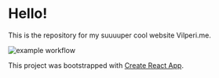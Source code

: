 # Hello!

This is the repository for my suuuuper cool website Vilperi.me.

![example workflow](https://github.com/petterigit/petterigit.github.io/actions/workflows/build.yml/badge.svg)

This project was bootstrapped with [Create React App](https://github.com/facebook/create-react-app).
